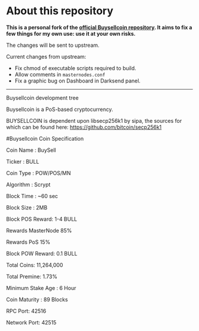 
# About this repository

**This is a personal fork of the [official Buysellcoin repository](https://github.com/buysellcoin/buysellcoin). It aims to fix a few things for my own use: use it at your own risks.**

The changes will be sent to upstream.

Current changes from upstream:
 - Fix chmod of executable scripts required to build.
 - Allow comments in `masternodes.conf`
 - Fix a graphic bug on Dashboard in Darksend panel.

----


Buysellcoin development tree

Buysellcoin is a PoS-based cryptocurrency.

BUYSELLCOIN is dependent upon libsecp256k1 by sipa, the sources for which can be found here:
https://github.com/bitcoin/secp256k1

#Buysellcoin Coin Specification

Coin Name : BuySell

Ticker : BULL

Coin Type : POW/POS/MN

Algorithm : Scrypt

Block Time : ~60 sec

Block Size : 2MB

Block POS Reward: 1-4 BULL

Rewards MasterNode 85% 

Rewards PoS 15%

Block POW Reward: 0.1 BULL

Total Coins: 11,264,000

Total Premine: 1.73%

Minimum Stake Age : 6 Hour

Coin Maturity : 89 Blocks

RPC Port: 42516

Network Port: 42515

